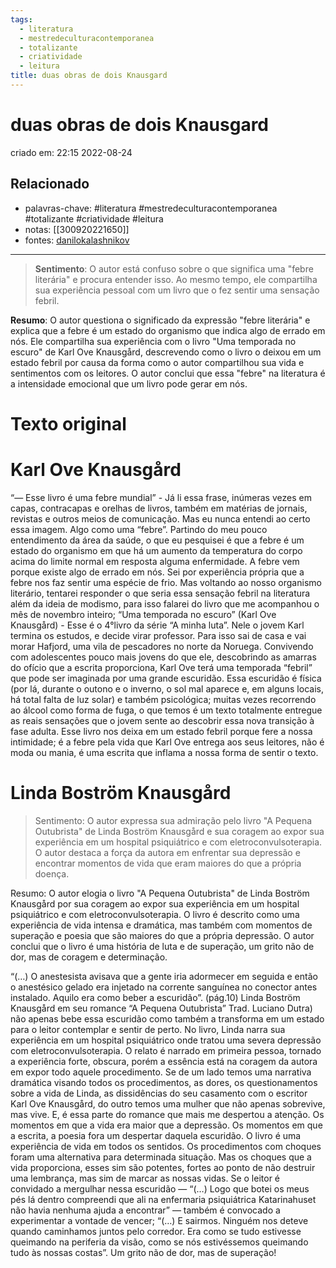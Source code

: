 ```yaml
---
tags:
  - literatura
  - mestredeculturacontemporanea
  - totalizante
  - criatividade
  - leitura
title: duas obras de dois Knausgard
---
```


# duas obras de dois Knausgard

criado em: 22:15 2022-08-24

## Relacionado

- palavras-chave: #literatura #mestredeculturacontemporanea #totalizante #criatividade #leitura 
- notas: [[300920221650]]
- fontes: [danilokalashnikov](https://www.instagram.com/danilokalashnikov/)

---

>**Sentimento**: O autor está confuso sobre o que significa uma "febre literária" e procura entender isso. Ao mesmo tempo, ele compartilha sua experiência pessoal com um livro que o fez sentir uma sensação febril.

**Resumo**: O autor questiona o significado da expressão "febre literária" e explica que a febre é um estado do organismo que indica algo de errado em nós. Ele compartilha sua experiência com o livro "Uma temporada no escuro" de Karl Ove Knausgård, descrevendo como o livro o deixou em um estado febril por causa da forma como o autor compartilhou sua vida e sentimentos com os leitores. O autor conclui que essa "febre" na literatura é a intensidade emocional que um livro pode gerar em nós.

# Texto original 

# Karl Ove Knausgård

“— Esse livro é uma febre mundial” - Já li essa frase, inúmeras vezes em capas, contracapas e orelhas de livros, também em matérias de jornais, revistas e outros meios de comunicação. Mas eu nunca entendi ao certo essa imagem. Algo como uma “febre”. Partindo do meu pouco entendimento da área da saúde, o que eu pesquisei é que a febre é um estado do organismo em que há um aumento da temperatura do corpo acima do limite normal em resposta alguma enfermidade. A febre vem porque existe algo de errado em nós. Sei por experiência própria que a febre nos faz sentir uma espécie de frio. Mas voltando ao nosso organismo literário, tentarei responder o que seria essa sensação febril na literatura além da ideia de modismo, para isso falarei do livro que me acompanhou o mês de novembro inteiro; “Uma temporada no escuro” (Karl Ove Knausgård) - Esse é o 4°livro da série “A minha luta”. Nele o jovem Karl termina os estudos, e decide virar professor. Para isso sai de casa e vai morar Hafjord, uma vila de pescadores no norte da Noruega. Convivendo com adolescentes pouco mais jovens do que ele, descobrindo as amarras do ofício que a escrita proporciona, Karl Ove terá uma temporada “febril” que pode ser imaginada por uma grande escuridão. Essa escuridão é física (por lá, durante o outono e o inverno, o sol mal aparece e, em alguns locais, há total falta de luz solar) e também psicológica; muitas vezes recorrendo ao álcool como forma de fuga, o que temos é um texto totalmente entregue as reais sensações que o jovem sente ao descobrir essa nova transição à fase adulta. Esse livro nos deixa em um estado febril porque fere a nossa intimidade; é a febre pela vida que Karl Ove entrega aos seus leitores, não é moda ou mania, é uma escrita que inflama a nossa forma de sentir o texto.  

# Linda Boström Knausgård

> Sentimento: O autor expressa sua admiração pelo livro "A Pequena Outubrista" de Linda Boström Knausgård e sua coragem ao expor sua experiência em um hospital psiquiátrico e com eletroconvulsoterapia. O autor destaca a força da autora em enfrentar sua depressão e encontrar momentos de vida que eram maiores do que a própria doença.

Resumo: O autor elogia o livro "A Pequena Outubrista" de Linda Boström Knausgård por sua coragem ao expor sua experiência em um hospital psiquiátrico e com eletroconvulsoterapia. O livro é descrito como uma experiência de vida intensa e dramática, mas também com momentos de superação e poesia que são maiores do que a própria depressão. O autor conclui que o livro é uma história de luta e de superação, um grito não de dor, mas de coragem e determinação.

“(…) O anestesista avisava que a gente iria adormecer em seguida e então o anestésico gelado era injetado na corrente sanguínea no conector antes instalado. Aquilo era como beber a escuridão”. (pág.10) Linda Boström Knausgård em seu romance “A Pequena Outubrista” Trad. Luciano Dutra) não apenas bebe essa escuridão como também a transforma em um estado para o leitor contemplar e sentir de perto. No livro, Linda narra sua experiência em um hospital psiquiátrico onde tratou uma severa depressão com eletroconvulsoterapia. O relato é narrado em primeira pessoa, tornado a experiência forte, obscura, porém a essência está na coragem da autora em expor todo aquele procedimento. Se de um lado temos uma narrativa dramática visando todos os procedimentos, as dores, os questionamentos sobre a vida de Linda, as dissidências do seu casamento com o escritor Karl Ove Knausgård, do outro temos uma mulher que não apenas sobrevive, mas vive. E, é essa parte do romance que mais me despertou a atenção. Os momentos em que a vida era maior que a depressão. Os momentos em que a escrita, a poesia fora um despertar daquela escuridão. O livro é uma experiência de vida em todos os sentidos. Os procedimentos com choques foram uma alternativa para determinada situação. Mas os choques que a vida proporciona, esses sim são potentes, fortes ao ponto de não destruir uma lembrança, mas sim de marcar as nossas vidas. Se o leitor é convidado a mergulhar nessa escuridão — “(…) Logo que botei os meus pés lá dentro compreendi que ali na enfermaria psiquiátrica Katarinahuset não havia nenhuma ajuda a encontrar” — também é convocado a experimentar a vontade de vencer; “(…) E sairmos. Ninguém nos deteve quando caminhamos juntos pelo corredor. Era como se tudo estivesse queimando na periferia da visão, como se nós estivéssemos queimando tudo às nossas costas”. Um grito não de dor, mas de superação!